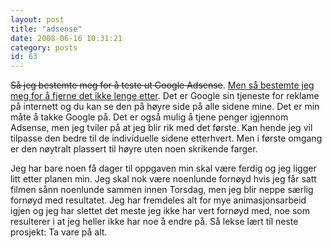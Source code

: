 ```yaml
---
layout: post
title: "adsense"
date: 2008-06-16 10:31:21
category: posts
id: 63
---
```

<p><del>Så jeg bestemte meg for å teste ut Google Adsense</del>. <ins>Men så bestemte jeg meg for å fjerne det ikke lenge etter</ins>. Det er Google sin tjeneste for reklame på internett og du kan se den på høyre side på alle sidene mine. Det er min måte å takke Google på. Det er også mulig å tjene penger igjennom Adsense, men jeg tviler på at jeg blir rik med det første. Kan hende jeg vil tilpasse den bedre til de individuelle sidene etterhvert. Men i første omgang er den nøytralt plassert til høyre uten noen skrikende farger.</p>

Jeg har bare noen få dager til oppgaven min skal være ferdig og jeg ligger litt etter planen min. Jeg skal nok være noenlunde fornøyd hvis jeg får satt filmen sånn noenlunde sammen innen Torsdag, men jeg blir neppe særlig fornøyd med resultatet. Jeg har fremdeles alt for mye animasjonsarbeid igjen og jeg har slettet det meste jeg ikke har vert fornøyd med, noe som resulterer i at jeg heller ikke har noe å endre på. Så lekse lært til neste prosjekt: Ta vare på alt.